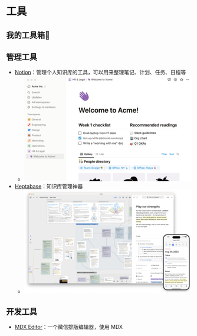 # 工具

## 我的工具箱🎁

## 管理工具
- [Notion](https://noiton.io/)：管理个人知识库的工具，可以用来整理笔记、计划、任务、日程等
  - ![img.png](./public/pic/notion.png)
- [Heptabase](https://heptabase.com/)：知识库管理神器
  - ![img.png](./public/pic/heptabase.png)
## 开发工具
- [MDX Editor](https://editor.runjs.cool/)：一个微信排版编辑器，使用 MDX